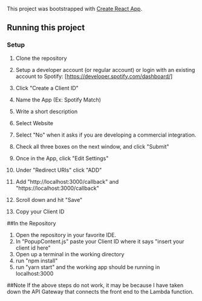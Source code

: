 This project was bootstrapped with [Create React App](https://github.com/facebook/create-react-app).

## Running this project

### Setup
1. Clone the repository
2. Setup a developer account (or regular account) or login with an existing account to Spotify: [https://developer.spotify.com/dashboard/]
3. Click "Create a Client ID"
4. Name the App (Ex: Spotify Match)
5. Write a short description
6. Select Website
7. Select "No" when it asks if you are developing a commercial integration.
8. Check all three boxes on the next window, and click "Submit"

9. Once in the App, click "Edit Settings"
10. Under "Redirect URIs" click "ADD"
11. Add "http://localhost:3000/callback" and "https://localhost:3000/callback"
12. Scroll down and hit "Save"
13. Copy your Client ID

##In the Repository
1. Open the repository in your favorite IDE.
2. In "PopupContent.js" paste your Client ID where it says "insert your client id here"
3. Open up a terminal in the working directory
4. run "npm install"
5. run "yarn start" and the working app should be running in localhost:3000

##Note
If the above steps do not work, it may be because I have taken down the API Gateway that connects the front end to the Lambda function.

